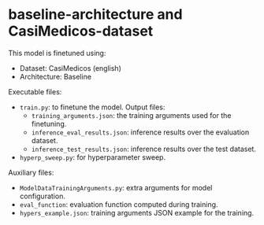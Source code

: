 # baseline-architecture and CasiMedicos-dataset

This model is finetuned using:

- Dataset: CasiMedicos (english)
- Architecture: Baseline 

Executable files:
- `train.py`: to finetune the model. Output files:
    - `training_arguments.json`: the training arguments used for the finetuning.
    - `inference_eval_results.json`: inference results over the evaluation dataset.
    - `inference_test_results.json`: inference results over the test dataset.
- `hyperp_sweep.py`: for hyperparameter sweep.

Auxiliary files:
- `ModelDataTrainingArguments.py`: extra arguments for model configuration.
- `eval_function`: evaluation function computed during training.
- `hypers_example.json`: training arguments JSON example for the training.